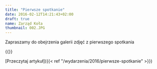 ```yaml
---
title: "Pierwsze spotkanie"
date: 2016-02-12T14:21:43+02:00
draft: true
name: Zarząd Koła
thumbnail: 002.JPG
---
```


Zapraszamy do obejrzenia galerii zdjęć z pierwszego spotkania

<!--more-->

{{<gallery>}}

[Przeczytaj artykuł]({{< ref "/wydarzenia/2016/pierwsze-spotkanie" >}})
